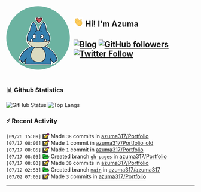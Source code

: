 <img width="170" height="170" align="left" style="float: left; margin: 0 10px 0 0; border-radius: 50%;" src="https://raw.githubusercontent.com/azuma317/azuma317/main/src/images/me.jpg">  

## <img width="26" height="26" src="https://raw.githubusercontent.com/azuma317/azuma317/main/src/images/wave.gif" width="27px"> Hi! I'm Azuma


[![Blog](https://img.shields.io/website?color=2D2D2D&style=flat-square&up_message=AzumaBlog&url=https%3A%2F%2Fpages.azumax.work)](https://pages.azumax.work)
[![GitHub followers](https://img.shields.io/github/followers/azuma317?color=333&label=Follow&logo=github&logoColor=fff&style=flat-square)](https://github.com/azuma317?tab=followers)
[![Twitter Follow](https://img.shields.io/static/v1?message=Twitter&color=333&label=@azumax_develop&logo=twitter&logoColor=fff&style=flat-square)](https://twitter.com/azumax_develop)
<br><br><br>
---

### 📊 Github Statistics
![GitHub Status](https://github-readme-stats.vercel.app/api?username=azuma317&count_private=true&show_icons=true&theme=dracula)
![Top Langs](https://github-readme-stats.vercel.app/api/top-langs/?username=azuma317&hide=TeX&layout=compact&theme=dracula)

### :zap: Recent Activity

<!--START_SECTION:activity-->
`[09/26 15:09]` <a href="https://github.com/azuma317" title="📝"><img alt="📝" src="https://github.com/azuma317/azuma317/raw/main/src/images/icons/commit.png" align="top" height="18"></a> Made `38` commits in [azuma317/Portfolio](https://github.com/azuma317/Portfolio)<br>`[07/17 08:06]` <a href="https://github.com/azuma317" title="📝"><img alt="📝" src="https://github.com/azuma317/azuma317/raw/main/src/images/icons/commit.png" align="top" height="18"></a> Made `1` commit in [azuma317/Portfolio_old](https://github.com/azuma317/Portfolio_old)<br>`[07/17 08:05]` <a href="https://github.com/azuma317" title="📝"><img alt="📝" src="https://github.com/azuma317/azuma317/raw/main/src/images/icons/commit.png" align="top" height="18"></a> Made `1` commit in [azuma317/Portfolio](https://github.com/azuma317/Portfolio)<br>`[07/17 08:03]` <a href="https://github.com/azuma317" title="📂"><img alt="📂" src="https://github.com/azuma317/azuma317/raw/main/src/images/icons/create-branch.png" align="top" height="18"></a> Created branch [`gh-pages`](https://github.com/azuma317/Portfolio/tree/gh-pages) in [azuma317/Portfolio](https://github.com/azuma317/Portfolio)<br>`[07/17 08:03]` <a href="https://github.com/azuma317" title="📝"><img alt="📝" src="https://github.com/azuma317/azuma317/raw/main/src/images/icons/commit.png" align="top" height="18"></a> Made `30` commits in [azuma317/Portfolio](https://github.com/azuma317/Portfolio)<br>`[07/12 02:53]` <a href="https://github.com/azuma317" title="📂"><img alt="📂" src="https://github.com/azuma317/azuma317/raw/main/src/images/icons/create-branch.png" align="top" height="18"></a> Created branch [`main`](https://github.com/azuma317/azuma317/tree/main) in [azuma317/azuma317](https://github.com/azuma317/azuma317)<br>`[07/02 07:05]` <a href="https://github.com/azuma317" title="📝"><img alt="📝" src="https://github.com/azuma317/azuma317/raw/main/src/images/icons/commit.png" align="top" height="18"></a> Made `3` commits in [azuma317/Portfolio](https://github.com/azuma317/Portfolio)
<!--END_SECTION:activity-->

---